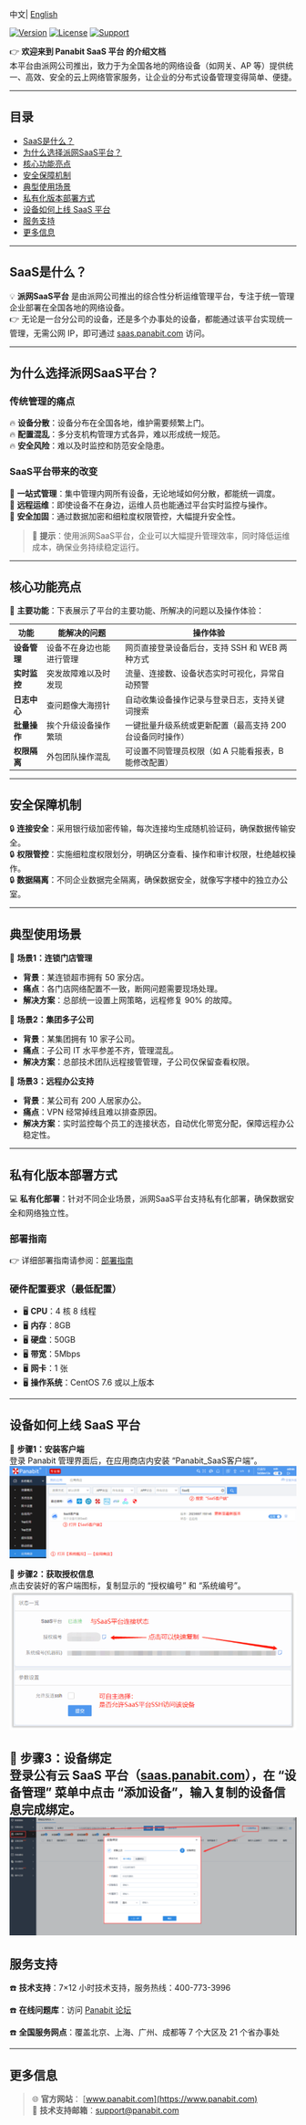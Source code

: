 <p>
    中文| <a href="README_EN.md"> English <a/>  
</p>

[![Version](https://img.shields.io/badge/version-1.0-blue.svg)](https://github.com/Panabit/SaaS)
[![License](https://img.shields.io/badge/license-MIT-green.svg)](LICENSE)
[![Support](https://img.shields.io/badge/support-7x12-blue.svg)](https://bbs.panabit.com)

👉 **欢迎来到 Panabit SaaS 平台 的介绍文档**  
本平台由派网公司推出，致力于为全国各地的网络设备（如网关、AP 等）提供统一、高效、安全的云上网络管家服务，让企业的分布式设备管理变得简单、便捷。

---

## 目录

- [SaaS是什么？](#saas是什么)
- [为什么选择派网SaaS平台？](#为什么选择派网saas平台)
- [核心功能亮点](#核心功能亮点)
- [安全保障机制](#安全保障机制)
- [典型使用场景](#典型使用场景)
- [私有化版本部署方式](#私有化版本部署方式)
- [设备如何上线 SaaS 平台](#设备如何上线-saas-平台)
- [服务支持](#服务支持)
- [更多信息](#更多信息)

---

## SaaS是什么？

💡 **派网SaaS平台** 是由派网公司推出的综合性分析运维管理平台，专注于统一管理企业部署在全国各地的网络设备。  
👉 无论是一台分公司的设备，还是多个办事处的设备，都能通过该平台实现统一管理，无需公网 IP，即可通过 [saas.panabit.com](https://saas.panabit.com) 访问。

---

## 为什么选择派网SaaS平台？

### 传统管理的痛点

🔥 **设备分散**：设备分布在全国各地，维护需要频繁上门。  
🔥 **配置混乱**：多分支机构管理方式各异，难以形成统一规范。  
🔥 **安全风险**：难以及时监控和防范安全隐患。

### SaaS平台带来的改变

🚀 **一站式管理**：集中管理内网所有设备，无论地域如何分散，都能统一调度。  
🚀 **远程运维**：即使设备不在身边，运维人员也能通过平台实时监控与操作。  
🚀 **安全加固**：通过数据加密和细粒度权限管控，大幅提升安全性。

> 💬 **提示**：使用派网SaaS平台，企业可以大幅提升管理效率，同时降低运维成本，确保业务持续稳定运行。

---

## 核心功能亮点

🔹 **主要功能**：下表展示了平台的主要功能、所解决的问题以及操作体验：

| **功能**   | **能解决的问题**             | **操作体验**                                              |
| ---------- | ---------------------------- | --------------------------------------------------------- |
| **设备管理** | 设备不在身边也能进行管理      | 网页直接登录设备后台，支持 SSH 和 WEB 两种方式               |
| **实时监控** | 突发故障难以及时发现          | 流量、连接数、设备状态实时可视化，异常自动预警               |
| **日志中心** | 查问题像大海捞针              | 自动收集设备操作记录与登录日志，支持关键词搜索               |
| **批量操作** | 挨个升级设备操作繁琐          | 一键批量升级系统或更新配置（最高支持 200 台设备同时操作）       |
| **权限隔离** | 外包团队操作混乱              | 可设置不同管理员权限（如 A 只能看报表，B 能修改配置）           |

---

## 安全保障机制

🔒 **连接安全**：采用银行级加密传输，每次连接均生成随机验证码，确保数据传输安全。  
🔒 **权限管控**：实施细粒度权限划分，明确区分查看、操作和审计权限，杜绝越权操作。  
🔒 **数据隔离**：不同企业数据完全隔离，确保数据安全，就像写字楼中的独立办公室。

---

## 典型使用场景

📌 **场景1：连锁门店管理**  
- **背景**：某连锁超市拥有 50 家分店。  
- **痛点**：各门店网络配置不一致，断网问题需要现场处理。  
- **解决方案**：总部统一设置上网策略，远程修复 90% 的故障。

📌 **场景2：集团多子公司**  
- **背景**：某集团拥有 10 家子公司。  
- **痛点**：子公司 IT 水平参差不齐，管理混乱。  
- **解决方案**：总部技术团队远程接管管理，子公司仅保留查看权限。

📌 **场景3：远程办公支持**  
- **背景**：某公司有 200 人居家办公。  
- **痛点**：VPN 经常掉线且难以排查原因。  
- **解决方案**：实时监控每个员工的连接状态，自动优化带宽分配，保障远程办公稳定性。

---

## 私有化版本部署方式

💻 **私有化部署**：针对不同企业场景，派网SaaS平台支持私有化部署，确保数据安全和网络独立性。

### 部署指南

👉 详细部署指南请参阅：[部署指南](https://bbs.panabit.com/thread-23981-1-1.html)

### 硬件配置要求（最低配置）

- 🖥 **CPU**：4 核 8 线程  
- 🖥 **内存**：8GB  
- 🖥 **硬盘**：50GB  
- 🖥 **带宽**：5Mbps  
- 🖥 **网卡**：1 张  
- 🖥 **操作系统**：CentOS 7.6 或以上版本

---

## 设备如何上线 SaaS 平台

🔧 **步骤1：安装客户端**  
登录 Panabit 管理界面后，在应用商店内安装 “Panabit_SaaS客户端”。
	![步骤1](pics/Step1.png)
 
🔧 **步骤2：获取授权信息**  
点击安装好的客户端图标，复制显示的 “授权编号” 和 “系统编号”。
![步骤2](pics/Step2.png)

🔧 **步骤3：设备绑定**  
登录公有云 SaaS 平台（[saas.panabit.com](https://saas.panabit.com)），在 “设备管理” 菜单中点击 “添加设备”，输入复制的设备信息完成绑定。
![步骤3](pics/Step3.png)
---

## 服务支持

☎️ **技术支持**：7×12 小时技术支持，服务热线：400-773-3996  

☎️ **在线问题库**：访问 [Panabit 论坛](https://bbs.panabit.com)  

☎️ **全国服务网点**：覆盖北京、上海、广州、成都等 7 个大区及 21 个省办事处

---

## 更多信息

> 🌐 **官方网站**： [www.panabit.com](https://www.panabit.com)  
> 📧 **技术支持邮箱**：support@panabit.com



